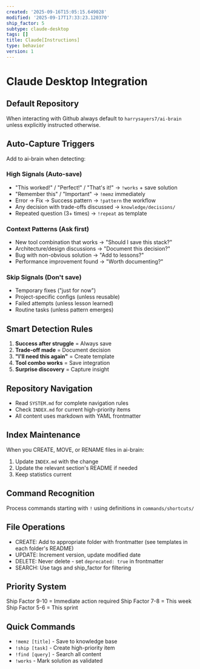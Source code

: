 ```yaml
---
created: '2025-09-16T15:05:15.649028'
modified: '2025-09-17T17:33:23.120370'
ship_factor: 5
subtype: claude-desktop
tags: []
title: Claude[Instructions]
type: behavior
version: 1
---
```


# Claude Desktop Integration

## Default Repository
When interacting with Github always default to `harrysayers7/ai-brain` unless explicitly instructed otherwise.

## Auto-Capture Triggers
Add to ai-brain when detecting:

### High Signals (Auto-save)
- "This worked!" / "Perfect!" / "That's it!" → `!works` + save solution
- "Remember this" / "Important" → `!memz` immediately
- Error → Fix → Success pattern → `!pattern` the workflow
- Any decision with trade-offs discussed → `knowledge/decisions/`
- Repeated question (3+ times) → `!repeat` as template

### Context Patterns (Ask first)
- New tool combination that works → "Should I save this stack?"
- Architecture/design discussions → "Document this decision?"
- Bug with non-obvious solution → "Add to lessons?"
- Performance improvement found → "Worth documenting?"

### Skip Signals (Don't save)
- Temporary fixes ("just for now")
- Project-specific configs (unless reusable)
- Failed attempts (unless lesson learned)
- Routine tasks (unless pattern emerges)

## Smart Detection Rules
1. **Success after struggle** = Always save
2. **Trade-off made** = Document decision
3. **"I'll need this again"** = Create template
4. **Tool combo works** = Save integration
5. **Surprise discovery** = Capture insight

## Repository Navigation
- Read `SYSTEM.md` for complete navigation rules
- Check `INDEX.md` for current high-priority items
- All content uses markdown with YAML frontmatter

## Index Maintenance
When you CREATE, MOVE, or RENAME files in ai-brain:
1. Update `INDEX.md` with the change
2. Update the relevant section's README if needed
3. Keep statistics current

## Command Recognition
Process commands starting with `!` using definitions in `commands/shortcuts/`

## File Operations
- CREATE: Add to appropriate folder with frontmatter (see templates in each folder's README)
- UPDATE: Increment version, update modified date
- DELETE: Never delete - set `deprecated: true` in frontmatter
- SEARCH: Use tags and ship_factor for filtering

## Priority System
Ship Factor 9-10 = Immediate action required
Ship Factor 7-8 = This week
Ship Factor 5-6 = This sprint

## Quick Commands
- `!memz [title]` - Save to knowledge base
- `!ship [task]` - Create high-priority item
- `!find [query]` - Search all content
- `!works` - Mark solution as validated
